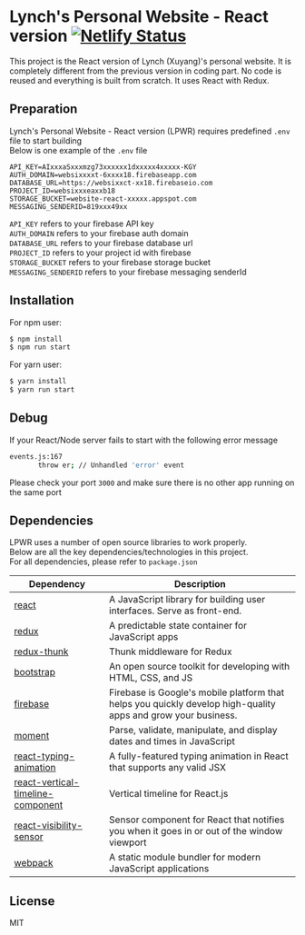 # Lynch's Personal Website - React version [![Netlify Status](https://api.netlify.com/api/v1/badges/bd31c1d9-582c-4dc4-b3c6-c3591ce87140/deploy-status)](https://app.netlify.com/sites/xuyangzou0114/deploys)

This project is the React version of Lynch (Xuyang)'s personal website. It is completely different from the previous version in coding part. No code is reused and everything is built from scratch. It uses React with Redux.

## Preparation

Lynch's Personal Website - React version (LPWR) requires predefined `.env` file to start building<br/>
Below is one example of the `.env` file<br/>

```
API_KEY=AIxxxaSxxxmzg73xxxxxx1dxxxxx4xxxxx-KGY
AUTH_DOMAIN=websixxxxt-6xxxx18.firebaseapp.com
DATABASE_URL=https://websixxct-xx18.firebaseio.com
PROJECT_ID=websixxxeaxxb18
STORAGE_BUCKET=website-react-xxxxx.appspot.com
MESSAGING_SENDERID=819xxx49xx
```

`API_KEY` refers to your firebase API key<br/>
`AUTH_DOMAIN` refers to your firebase auth domain<br/>
`DATABASE_URL` refers to your firebase database url<br/>
`PROJECT_ID` refers to your project id with firebase<br/>
`STORAGE_BUCKET` refers to your firebase storage bucket<br/>
`MESSAGING_SENDERID` refers to your firebase messaging senderId<br/>

## Installation

For npm user:

```sh
$ npm install
$ npm run start
```

For yarn user:

```sh
$ yarn install
$ yarn run start
```

## Debug

If your React/Node server fails to start with the following error message

```sh
events.js:167
       throw er; // Unhandled 'error' event
```

Please check your port `3000` and make sure there is no other app running on the same port

## Dependencies

LPWR uses a number of open source libraries to work properly.<br/>
Below are all the key dependencies/technologies in this project.<br/>
For all dependencies, please refer to `package.json`

| Dependency                          | Description                                                                                                   |
| ----------------------------------- | ------------------------------------------------------------------------------------------------------------- |
| [react]                             | A JavaScript library for building user interfaces. Serve as front-end.                                        |
| [redux]                             | A predictable state container for JavaScript apps                                                             |
| [redux-thunk]                       | Thunk middleware for Redux                                                                                    |
| [bootstrap]                         | An open source toolkit for developing with HTML, CSS, and JS                                                  |
| [firebase]                          | Firebase is Google's mobile platform that helps you quickly develop high-quality apps and grow your business. |
| [moment]                            | Parse, validate, manipulate, and display dates and times in JavaScript                                        |
| [react-typing-animation]            | A fully-featured typing animation in React that supports any valid JSX                                        |
| [react-vertical-timeline-component] | Vertical timeline for React.js                                                                                |
| [react-visibility-sensor]           | Sensor component for React that notifies you when it goes in or out of the window viewport                    |
| [webpack]                           | A static module bundler for modern JavaScript applications                                                    |

## License

MIT

[//]: # "These are reference links used in the body of this note and get stripped out when the markdown processor does its job. There is no need to format nicely because it shouldn't be seen. Thanks SO - http://stackoverflow.com/questions/4823468/store-comments-in-markdown-syntax"
[react]: https://reactjs.org/
[redux]: https://redux.js.org/
[redux-thunk]: https://github.com/reduxjs/redux-thunk
[bootstrap]: https://getbootstrap.com/
[firebase]: https://firebase.google.com/
[moment]: https://momentjs.com/
[react-typing-animation]: https://www.npmjs.com/package/react-typing-animation/
[react-vertical-timeline-component]: https://stephane-monnot.github.io/react-vertical-timeline/#/
[react-visibility-sensor]: https://github.com/joshwnj/react-visibility-sensor
[webpack]: https://webpack.js.org/
